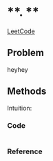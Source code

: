 # **. **

[LeetCode ]()

## Problem

heyhey

## Methods
Intuition: 


### Code
```JavaScript

```

### Reference


